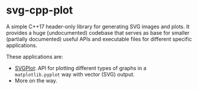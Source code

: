# svg-cpp-plot
A simple C++17 header-only library for generating SVG images and plots. It provides a huge (undocumented) codebase that serves as base for smaller (partially documented) useful APIs and executable files for different specific applications.

These applications are:

- [SVGPlot](./doc/svgplot.md): API for plotting different types of graphs in a `matplotlib.pyplot` way with vector (SVG) output.
- More on the way.

